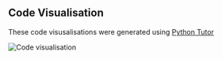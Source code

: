 ## Code Visualisation
These code visusalisations were generated using [Python Tutor](https://pythontutor.com/visualize.html#mode=display)

![Code visualisation](https://screenshots-adit.s3.ap-south-1.amazonaws.com/Screenshot+2023-02-26+at+12.49.57+PM.png)